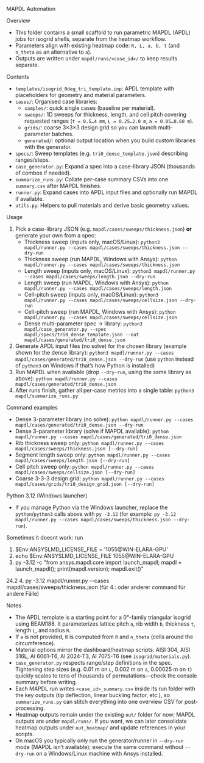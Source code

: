 MAPDL Automation

Overview
- This folder contains a small scaffold to run parametric MAPDL (APDL) jobs for isogrid shells, separate from the heatmap workflow.
- Parameters align with existing heatmap code: `R, L, a, b, t` (and `n_theta` as an alternative to `a`).
- Outputs are written under `mapdl/runs/<case_id>/` to keep results separate.

Contents
- `templates/isogrid_0deg_tri_template.inp`: APDL template with placeholders for geometry and material parameters.
- `cases/`: Organised case libraries:
  - `samples/`: quick single cases (baseline per material).
  - `sweeps/`: 1D sweeps for thickness, length, and cell pitch covering requested ranges (`t = 0.5…4 mm`, `L = 0.25…2.0 m`, `a = 0.05…0.60 m`).
  - `grids/`: coarse 3×3×3 design grid so you can launch multi-parameter batches.
  - `generated/`: optional output location when you build custom libraries with the generator.
- `specs/`: Sweep templates (e.g. `tri0_dense_template.json`) describing ranges/steps.
- `case_generator.py`: Expand a spec into a case-library JSON (thousands of combos if needed).
- `summarize_runs.py`: Collate per-case summary CSVs into one `summary.csv` after MAPDL finishes.
- `runner.py`: Expand cases into APDL input files and optionally run MAPDL if available.
- `utils.py`: Helpers to pull materials and derive basic geometry values.

Usage
1) Pick a case-library JSON (e.g. `mapdl/cases/sweeps/thickness.json`) **or** generate your own from a spec:
   - Thickness sweep (inputs only, macOS/Linux): `python3 mapdl/runner.py --cases mapdl/cases/sweeps/thickness.json --dry-run`
   - Thickness sweep (run MAPDL, Windows with Ansys): `python mapdl/runner.py --cases mapdl/cases/sweeps/thickness.json`
   - Length sweep (inputs only, macOS/Linux): `python3 mapdl/runner.py --cases mapdl/cases/sweeps/length.json --dry-run`
   - Length sweep (run MAPDL, Windows with Ansys): `python mapdl/runner.py --cases mapdl/cases/sweeps/length.json`
   - Cell-pitch sweep (inputs only, macOS/Linux): `python3 mapdl/runner.py --cases mapdl/cases/sweeps/cellsize.json --dry-run`
   - Cell-pitch sweep (run MAPDL, Windows with Ansys): `python mapdl/runner.py --cases mapdl/cases/sweeps/cellsize.json`
   - Dense multi-parameter spec → library: `python3 mapdl/case_generator.py --spec mapdl/specs/tri0_dense_template.json --out mapdl/cases/generated/tri0_dense.json`
2) Generate APDL input files (no solve) for the chosen library (example shown for the dense library):
   `python3 mapdl/runner.py --cases mapdl/cases/generated/tri0_dense.json --dry-run`
   (use `python` instead of `python3` on Windows if that’s how Python is installed)
3) Run MAPDL when available (drop `--dry-run`, using the same library as above):
   `python mapdl/runner.py --cases mapdl/cases/generated/tri0_dense.json`
4) After runs finish, gather all per-case metrics into a single table:
   `python3 mapdl/summarize_runs.py`

Command examples
- Dense 3-parameter library (no solve): `python mapdl/runner.py --cases mapdl/cases/generated/tri0_dense.json --dry-run`
- Dense 3-parameter library (solve if MAPDL available): `python mapdl/runner.py --cases mapdl/cases/generated/tri0_dense.json`
- Rib thickness sweep only: `python mapdl/runner.py --cases mapdl/cases/sweeps/thickness.json [--dry-run]`
- Segment length sweep only: `python mapdl/runner.py --cases mapdl/cases/sweeps/length.json [--dry-run]`
- Cell pitch sweep only: `python mapdl/runner.py --cases mapdl/cases/sweeps/cellsize.json [--dry-run]`
- Coarse 3-3-3 design grid: `python mapdl/runner.py --cases mapdl/cases/grids/tri0_design_grid.json [--dry-run]`

Python 3.12 (Windows launcher)
- If you manage Python via the Windows launcher, replace the `python`/`python3` calls above with `py -3.12` (for example: `py -3.12 mapdl/runner.py --cases mapdl/cases/sweeps/thickness.json --dry-run`).

Sometimes it doesnt work: run
1. $Env:ANSYSLMD_LICENSE_FILE = '1055@WIN-ELARA-GPU'
2. echo $Env:ANSYSLMD_LICENSE_FILE
1055@WIN-ELARA-GPU
3. py -3.12 -c "from ansys.mapdl.core import launch_mapdl; mapdl = launch_mapdl(); print(mapdl.version); mapdl.exit()"
>> 
24.2
4. py -3.12 mapdl/runner.py --cases mapdl/cases/sweeps/thickness.json 
(für 4.: oder anderer command für andere Fälle)

Notes
- The APDL template is a starting point for a 0°-family triangular isogrid using BEAM188. It parameterizes lattice pitch `a`, rib width `b`, thickness `t`, length `L`, and radius `R`.
- If `a` is not provided, it is computed from `R` and `n_theta` (cells around the circumference).
- Material options mirror the dashboard/heatmap scripts: AISI 304, AISI 316L, Al 6061-T6, Al 2024-T3, Al 7075-T6 (see `isogrid/materials.py`).
- `case_generator.py` respects range/step definitions in the spec. Tightening step sizes (e.g. 0.01 m on `L`, 0.002 m on `a`, 0.00025 m on `t`) quickly scales to tens of thousands of permutations—check the console summary before writing.
- Each MAPDL run writes `<case_id>_summary.csv` inside its run folder with the key outputs (tip deflection, linear buckling factor, etc.), so `summarize_runs.py` can stitch everything into one overview CSV for post-processing.
- Heatmap outputs remain under the existing `out/` folder for now; MAPDL outputs are under `mapdl/runs/`. If you want, we can later consolidate heatmap outputs under `out_heatmap/` and update references in your scripts.
- On macOS you typically only run the generator/runner in `--dry-run` mode (MAPDL isn’t available); execute the same command without `--dry-run` on a Windows/Linux machine with Ansys installed.
